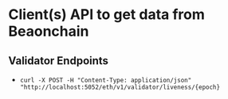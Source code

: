# Client(s) API to get data from Beaonchain

## Validator Endpoints
- `curl -X POST -H "Content-Type: application/json" "http://localhost:5052/eth/v1/validator/liveness/{epoch}`